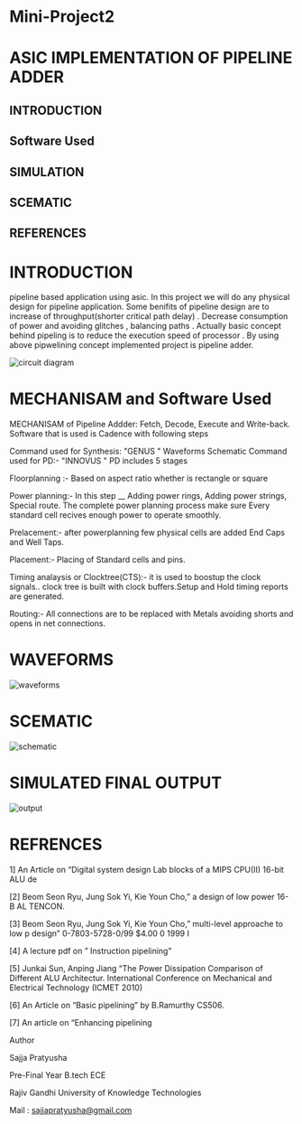 # Mini-Project2
# ASIC IMPLEMENTATION OF PIPELINE ADDER

## INTRODUCTION

## Software Used

## SIMULATION 

## SCEMATIC

## REFERENCES

# INTRODUCTION
pipeline based application using asic. In this project we will do any physical design for pipeline application. Some benifits of pipeline design are  to increase of throughput(shorter critical path delay) . Decrease consumption of power and avoiding glitches , balancing paths .
Actually basic concept behind pipeling is to reduce the execution speed of processor . By using above pipwelining concept implemented project is pipeline adder.

![circuit diagram](https://github.com/sajjapratyusha/Mini-Projec2/assets/109581140/a71fb9fb-c02e-4651-83ad-abe51783ca83)

# MECHANISAM and Software Used
MECHANISAM of Pipeline Addder: Fetch, Decode, Execute and Write-back.   
Software that is used is Cadence with following steps

Command used for Synthesis: "GENUS "
Waveforms 
Schematic
Command used for PD:- "INNOVUS " PD includes 5 stages

Floorplanning :- Based on aspect ratio whether is rectangle or square

Power planning:- In this step __ Adding power rings, Adding power strings, Special route. The complete power planning process make sure Every standard cell recives enough power to operate smoothly.

Prelacement:- after powerplanning few physical cells are added End Caps and Well Taps.

Placement:- Placing of Standard cells and pins.

Timing analaysis or Clocktree(CTS):- it is used to boostup the clock signals.. clock tree is built with clock buffers.Setup and Hold timing reports are generated.

Routing:-  All connections are to be replaced with Metals avoiding shorts and opens in net connections.

# WAVEFORMS

![waveforms](https://github.com/sajjapratyusha/Mini-Projec2/assets/109581140/08768a0b-1969-4184-88a2-19eac7fdcdc8)


# SCEMATIC

![schematic](https://github.com/sajjapratyusha/Mini-Projec2/assets/109581140/0fdf76b6-8a5f-41c3-855e-b01dd8029ef9)


# SIMULATED FINAL OUTPUT

![output](https://github.com/sajjapratyusha/Mini-Projec2/assets/109581140/0de57fc3-49f5-4d84-b131-900d356be0a4)




# REFRENCES

1] An Article on “Digital system design Lab blocks of a MIPS CPU(II) 16-bit ALU de
 
[2] Beom Seon Ryu, Jung Sok Yi, Kie Youn Cho,” a design of low power 16-B AL TENCON. 
 
[3] Beom Seon Ryu, Jung Sok Yi, Kie Youn Cho,” multi-level approache to low p design” 0-7803-5728-0/99 $4.00 0 1999 I

[4] A lecture  pdf on ” Instruction pipelining”
 
[5] Junkai Sun, Anping Jiang “The Power Dissipation Comparison of Different ALU Architectur. International Conference on Mechanical and Electrical Technology (ICMET 2010) 

[6] An Article on “Basic pipelining” by B.Ramurthy CS506. 
 
[7] An article on “Enhancing pipelining




Author


Sajja Pratyusha 

Pre-Final Year B.tech ECE

Rajiv Gandhi University of Knowledge Technologies 

Mail : sajjapratyusha@gmail.com
